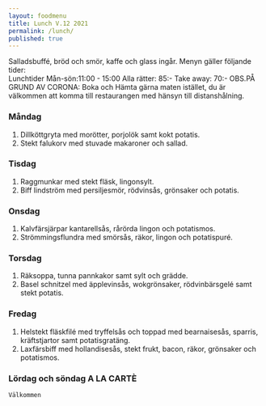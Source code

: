 ```yaml
---
layout: foodmenu
title: Lunch V.12 2021
permalink: /lunch/
published: true
---
```

Salladsbuffé, bröd och smör, kaffe och glass ingår.
Menyn gäller följande tider:  
Lunchtider  Mån-sön:11:00 - 15:00
Alla rätter: 85:- Take away: 70:-
OBS.PÅ GRUND AV CORONA: Boka och Hämta gärna maten istället, du är välkommen att komma till restaurangen med hänsyn till distanshålning.
                                
### Måndag
1. Dillköttgryta med morötter, porjolök samt kokt potatis.
2. Stekt falukorv med stuvade makaroner och sallad.

### Tisdag
1. Raggmunkar med stekt fläsk, lingonsylt.
2. Biff lindström med persiljesmör, rödvinsås, grönsaker och potatis.

### Onsdag
1. Kalvfärsjärpar kantarellsås, rårörda lingon och potatismos.
2. Strömmingsflundra med smörsås, räkor, lingon och potatispuré.

### Torsdag
1. Räksoppa, tunna pannkakor samt sylt och grädde. 
2. Basel schnitzel med äpplevinsås, wokgrönsaker, rödvinbärsgelé samt stekt potatis.

### Fredag  
1. Helstekt fläskfilé med tryffelsås och toppad med bearnaisesås, sparris, kräftstjartor samt potatisgratäng.
2. Laxfärsbiff med hollandisesås, stekt frukt, bacon, räkor, grönsaker och potatismos.


### Lördag och söndag   A LA CARTÈ

    Välkommen
    
       
    

   
    
   
     
